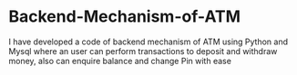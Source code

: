 # Backend-Mechanism-of-ATM
I have developed a code of backend mechanism of ATM using Python and Mysql where an user can perform transactions to deposit and withdraw money, also can enquire balance and change Pin with ease
